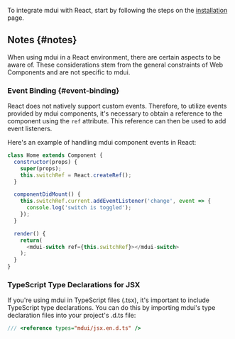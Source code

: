 To integrate mdui with React, start by following the steps on the [installation](/en/docs/2/getting-started/installation#npm) page.

## Notes {#notes}

When using mdui in a React environment, there are certain aspects to be aware of. These considerations stem from the general constraints of Web Components and are not specific to mdui.

### Event Binding {#event-binding}

React does not natively support custom events. Therefore, to utilize events provided by mdui components, it's necessary to obtain a reference to the component using the `ref` attribute. This reference can then be used to add event listeners.

Here's an example of handling mdui component events in React:

```js
class Home extends Component {
  constructor(props) {
    super(props);
    this.switchRef = React.createRef();
  }

  componentDidMount() {
    this.switchRef.current.addEventListener('change', event => {
      console.log('switch is toggled');
    });
  }

  render() {
    return(
      <mdui-switch ref={this.switchRef}></mdui-switch>
    );
  }
}
```

### TypeScript Type Declarations for JSX

If you're using mdui in TypeScript files (.tsx), it's important to include TypeScript type declarations. You can do this by importing mdui's type declaration files into your project's .d.ts file:

```ts
/// <reference types="mdui/jsx.en.d.ts" />
```
